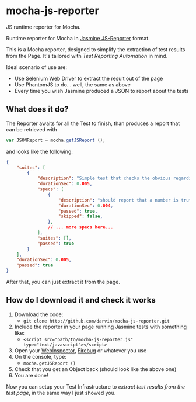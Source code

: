 mocha-js-reporter
===================

JS runtime reporter for Mocha.

Runtime reporter for Mocha in [Jasmine JS-Reporter](https://github.com/detro/jasmine-jsreporter) format. 


This is a Mocha reporter, designed to simplify the extraction of test results from the Page.
It's tailored with _Test Reporting Automation_ in mind.

Ideal scenario of use are:

* Use Selenium Web Driver to extract the result out of the page
* Use PhantomJS to do... well, the same as above
* Every time you wish Jasmine produced a JSON to report about the tests

## What does it do?

The Reporter awaits for all the Test to finish, than produces a report that can be retrieved with

```javascript
var JSONReport = mocha.getJSReport ();
```
and looks like the following:

```JSON
{
    "suites": [
        {
            "description": "Simple test that checks the obvious regarding Truthy-ness and Falsy-ness",
            "durationSec": 0.005,
            "specs": [
                {
                    "description": "should report that a number is truthy, if different than '0', falsy otherwise",
                    "durationSec": 0.004,
                    "passed": true,
                    "skipped": false,
                },
                // ... more specs here...
            ],
            "suites": [],
            "passed": true
        }
    ],
    "durationSec": 0.005,
    "passed": true
}
```

After that, you can just extract it from the page.

## How do I download it and check it works

1. Download the code:
    * `git clone http://github.com/darvin/mocha-js-reporter.git`
2. Include the reporter in your page running Jasmine tests with something like:
    * `<script src="path/to/mocha-js-reporter.js" type="text/javascript"></script>`
3. Open your [WebInspector](http://trac.webkit.org/wiki/WebInspector), [Firebug](http://getfirebug.com/) or whatever you use
4. On the console, type:
    * `mocha.getJSReport ()`
5. Check that you get an Object back (should look like the above one)
6. You are done!

Now you can setup your Test Infrastructure to _extract test results from the test page_, in the same way I just showed you.

